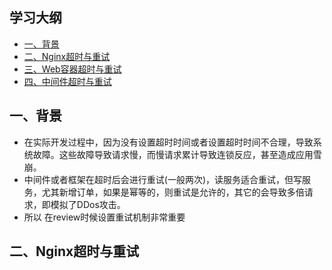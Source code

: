 ## 学习大纲
* [一、背景](#1)
* [二、Nginx超时与重试](#2)
* [三、Web容器超时与重试](#3)
* [四、中间件超时与重试](#4)


## <span id="1"> 一、背景</span>
* 在实际开发过程中，因为没有设置超时时间或者设置超时时间不合理，导致系统故障。这些故障导致请求慢，而慢请求累计导致连锁反应，甚至造成应用雪崩。
* 中间件或者框架在超时后会进行重试(一般两次)，读服务适合重试，但写服务，尤其新增订单，如果是幂等的，则重试是允许的，其它的会导致多倍请求，即模拟了DDos攻击。
* 所以 在review时候设置重试机制非常重要

## <span id="2"> 二、Nginx超时与重试</span>
